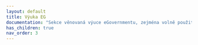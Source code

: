 ```yaml
---
layout: default
title: Výuka EG
documentation: "Sekce věnovaná výuce eGovernmentu, zejména volně použitelným podkladům pro výuku na jakékoliv úrovni."
has_children: true
nav_order: 3
---
```


